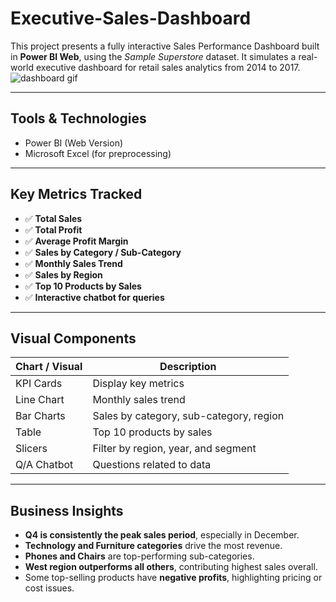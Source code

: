 # Executive-Sales-Dashboard
This project presents a fully interactive Sales Performance Dashboard built in **Power BI Web**, using the *Sample Superstore* dataset. It simulates a real-world executive dashboard for retail sales analytics from 2014 to 2017.
![dashboard gif](https://github.com/user-attachments/assets/2a334047-054d-48b5-b0bb-51cd8076dc13)

---
## Tools & Technologies
- Power BI (Web Version)
- Microsoft Excel (for preprocessing)

---


## Key Metrics Tracked
- ✅ **Total Sales**
- ✅ **Total Profit**
- ✅ **Average Profit Margin**
- ✅ **Sales by Category / Sub-Category**
- ✅ **Monthly Sales Trend**
- ✅ **Sales by Region**
- ✅ **Top 10 Products by Sales**
- ✅ **Interactive chatbot for queries**
---

## Visual Components

| Chart / Visual                | Description                            |
|------------------------------|----------------------------------------|
| KPI Cards                    | Display key metrics                    |
| Line Chart                   | Monthly sales trend                    |
| Bar Charts                   | Sales by category, sub-category, region|
| Table                        | Top 10 products by sales               |
| Slicers                      | Filter by region, year, and segment    |
| Q/A Chatbot                  | Questions related to data              |
---

## Business Insights

-  **Q4 is consistently the peak sales period**, especially in December.
-  **Technology and Furniture categories** drive the most revenue.
-  **Phones and Chairs** are top-performing sub-categories.
-  **West region outperforms all others**, contributing highest sales overall.
-  Some top-selling products have **negative profits**, highlighting pricing or cost issues.

